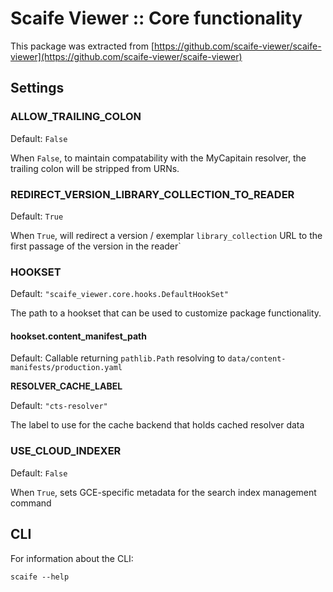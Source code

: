 # Scaife Viewer :: Core functionality

This package was extracted from
[https://github.com/scaife-viewer/scaife-viewer](https://github.com/scaife-viewer/scaife-viewer)

## Settings

### ALLOW_TRAILING_COLON

Default: `False`

When `False`, to maintain compatability with the MyCapitain resolver,
the trailing colon will be stripped from URNs.

### REDIRECT_VERSION_LIBRARY_COLLECTION_TO_READER

Default: `True`

When `True`, will redirect a version / exemplar `library_collection` URL to the first passage of the version in the reader`

### HOOKSET

Default: `"scaife_viewer.core.hooks.DefaultHookSet"`

The path to a hookset that can be used to customize package functionality.

#### hookset.content_manifest_path

Default: Callable returning `pathlib.Path` resolving to `data/content-manifests/production.yaml`

**RESOLVER_CACHE_LABEL**

Default: `"cts-resolver"`

The label to use for the cache backend that holds cached resolver data


### USE_CLOUD_INDEXER

Default: `False`

When `True`, sets GCE-specific metadata for the search index management
command

## CLI

For information about the CLI:

```shell
scaife --help
```

